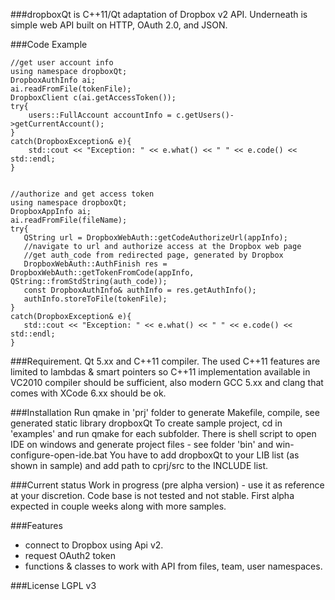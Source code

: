 ###dropboxQt is C++11/Qt adaptation of Dropbox v2 API. Underneath is simple web API built on HTTP, OAuth 2.0, and JSON.

###Code Example

```
//get user account info
using namespace dropboxQt;
DropboxAuthInfo ai;
ai.readFromFile(tokenFile);
DropboxClient c(ai.getAccessToken());
try{
    users::FullAccount accountInfo = c.getUsers()->getCurrentAccount();
}
catch(DropboxException& e){
    std::cout << "Exception: " << e.what() << " " << e.code() << std::endl;
}


//authorize and get access token
using namespace dropboxQt;
DropboxAppInfo ai;
ai.readFromFile(fileName);
try{
   QString url = DropboxWebAuth::getCodeAuthorizeUrl(appInfo);
   //navigate to url and authorize access at the Dropbox web page
   //get auth_code from redirected page, generated by Dropbox
   DropboxWebAuth::AuthFinish res = DropboxWebAuth::getTokenFromCode(appInfo, QString::fromStdString(auth_code));
   const DropboxAuthInfo& authInfo = res.getAuthInfo();
   authInfo.storeToFile(tokenFile);
}
catch(DropboxException& e){
   std::cout << "Exception: " << e.what() << " " << e.code() << std::endl;
}
```

###Requirement.
Qt 5.xx and C++11 compiler. The used C++11 features are limited to lambdas & smart pointers so C++11 implementation available in VC2010 compiler should be sufficient, also modern GCC 5.xx and clang that comes with XCode 6.xx should be ok.

###Installation
Run qmake in 'prj' folder to generate Makefile, compile, see generated static library dropboxQt
To create sample project, cd in 'examples' and run qmake for each subfolder. There is shell script to open IDE
on windows and generate project files - see folder 'bin' and win-configure-open-ide.bat
You have to add dropboxQt to your LIB list (as shown in sample) and add path to cprj/src to the INCLUDE list.

###Current status
Work in progress (pre alpha version) - use it as reference at your discretion.
Code base is not tested and not stable. First alpha expected in couple weeks along with more samples.


###Features
- connect to Dropbox using Api v2.
- request OAuth2 token
- functions & classes to work with API from files, team, user namespaces.

###License
 LGPL v3

